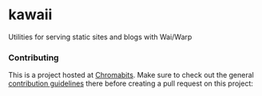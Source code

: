 # kawaii

Utilities for serving static sites and blogs with Wai/Warp

### Contributing

This is a project hosted at [Chromabits][1]. Make sure to check out the general
[contribution guidelines][2] there before creating a pull request on this
project:

[1]: https://phabricator.chromabits.com/

[2]: https://phabricator.chromabits.com/w/contributing/
